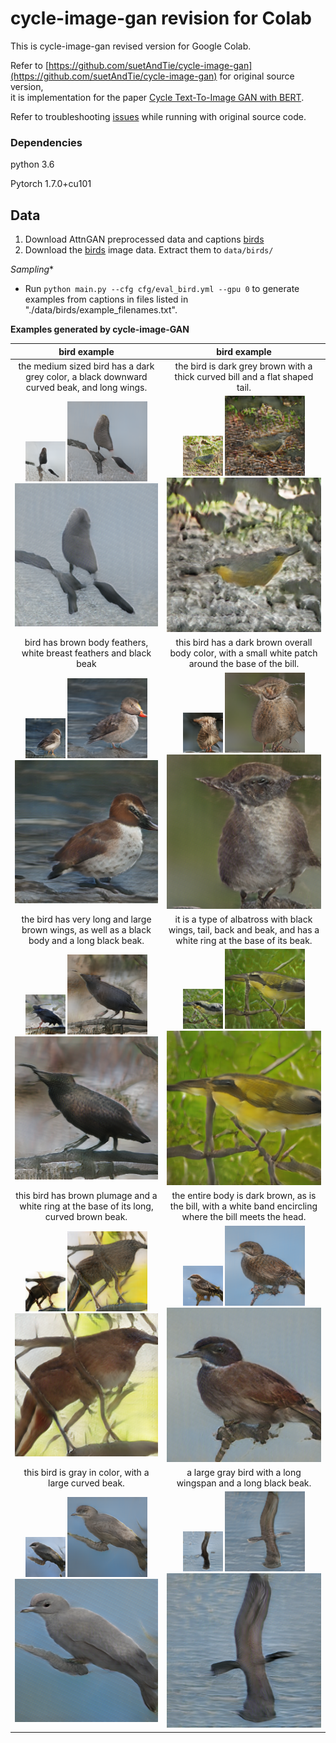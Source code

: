 # cycle-image-gan revision for Colab

This is cycle-image-gan revised version for Google Colab.

Refer to [https://github.com/suetAndTie/cycle-image-gan](https://github.com/suetAndTie/cycle-image-gan) for original source version, <br>
it is implementation for the paper [Cycle Text-To-Image GAN with BERT](https://arxiv.org/abs/2003.12137).

Refer to troubleshooting [issues](https://github.com/rightlit/cycle-image-gan-rev/issues) while running with original source code. 

### Dependencies
python 3.6

Pytorch 1.7.0+cu101


## Data
1. Download AttnGAN preprocessed data and captions [birds](https://drive.google.com/open?id=1O_LtUP9sch09QH3s_EBAgLEctBQ5JBSJ)
2. Download the [birds](http://www.vision.caltech.edu/visipedia/CUB-200-2011.html) image data. Extract them to `data/birds/`

*Sampling**
- Run `python main.py --cfg cfg/eval_bird.yml --gpu 0` to generate examples from captions in files listed in "./data/birds/example_filenames.txt". 


**Examples generated by cycle-image-GAN**

 bird example              |  bird example
:-------------------------:|:-------------------------:
the medium sized bird has a dark grey color, a black downward curved beak, and long wings. | the bird is dark grey brown with a thick curved bill and a flat shaped tail.
![](models/netG_epoch_600/Black_Footed_Albatross_0001_796111/0_s_0_g0.png) ![](models/netG_epoch_600/Black_Footed_Albatross_0001_796111/0_s_0_g1.png) ![](models/netG_epoch_600/Black_Footed_Albatross_0001_796111/0_s_0_g2.png) | ![](models/netG_epoch_600/Black_Footed_Albatross_0001_796111/0_s_1_g0.png) ![](models/netG_epoch_600/Black_Footed_Albatross_0001_796111/0_s_1_g1.png) ![](models/netG_epoch_600/Black_Footed_Albatross_0001_796111/0_s_1_g2.png)
bird has brown body feathers, white breast feathers and black beak | this bird has a dark brown overall body color, with a small white patch around the base of the bill.
![](models/netG_epoch_600/Black_Footed_Albatross_0001_796111/0_s_2_g0.png) ![](models/netG_epoch_600/Black_Footed_Albatross_0001_796111/0_s_2_g1.png) ![](models/netG_epoch_600/Black_Footed_Albatross_0001_796111/0_s_2_g2.png) | ![](models/netG_epoch_600/Black_Footed_Albatross_0001_796111/0_s_3_g0.png) ![](models/netG_epoch_600/Black_Footed_Albatross_0001_796111/0_s_3_g1.png) ![](models/netG_epoch_600/Black_Footed_Albatross_0001_796111/0_s_3_g2.png)
the bird has very long and large brown wings, as well as a black body and a long black beak. | it is a type of albatross with black wings, tail, back and beak, and has a white ring at the base of its beak.
![](models/netG_epoch_600/Black_Footed_Albatross_0001_796111/0_s_4_g0.png) ![](models/netG_epoch_600/Black_Footed_Albatross_0001_796111/0_s_4_g1.png) ![](models/netG_epoch_600/Black_Footed_Albatross_0001_796111/0_s_4_g2.png) | ![](models/netG_epoch_600/Black_Footed_Albatross_0001_796111/0_s_5_g0.png) ![](models/netG_epoch_600/Black_Footed_Albatross_0001_796111/0_s_5_g1.png) ![](models/netG_epoch_600/Black_Footed_Albatross_0001_796111/0_s_5_g2.png)
this bird has brown plumage and a white ring at the base of its long, curved brown beak. | the entire body is dark brown, as is the bill, with a white band encircling where the bill meets the head.
![](models/netG_epoch_600/Black_Footed_Albatross_0001_796111/0_s_6_g0.png) ![](models/netG_epoch_600/Black_Footed_Albatross_0001_796111/0_s_6_g1.png) ![](models/netG_epoch_600/Black_Footed_Albatross_0001_796111/0_s_6_g2.png) | ![](models/netG_epoch_600/Black_Footed_Albatross_0001_796111/0_s_7_g0.png) ![](models/netG_epoch_600/Black_Footed_Albatross_0001_796111/0_s_7_g1.png) ![](models/netG_epoch_600/Black_Footed_Albatross_0001_796111/0_s_7_g2.png)
this bird is gray in color, with a large curved beak. | a large gray bird with a long wingspan and a long black beak.
![](models/netG_epoch_600/Black_Footed_Albatross_0001_796111/0_s_8_g0.png) ![](models/netG_epoch_600/Black_Footed_Albatross_0001_796111/0_s_8_g1.png) ![](models/netG_epoch_600/Black_Footed_Albatross_0001_796111/0_s_8_g2.png) | ![](models/netG_epoch_600/Black_Footed_Albatross_0001_796111/0_s_9_g0.png) ![](models/netG_epoch_600/Black_Footed_Albatross_0001_796111/0_s_9_g1.png) ![](models/netG_epoch_600/Black_Footed_Albatross_0001_796111/0_s_9_g2.png)
